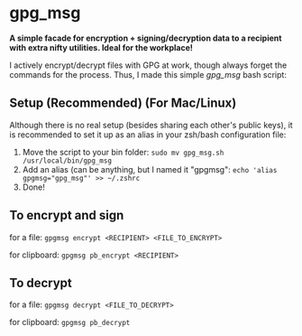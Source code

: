 # gpg_msg
**A simple facade for encryption + signing/decryption data to a recipient with extra nifty utilities. Ideal for the workplace!**

I actively encrypt/decrypt files with GPG at work, though always forget the commands for the process. Thus, I made this simple _gpg_msg_ bash script:

## Setup (Recommended) (For Mac/Linux)
Although there is no real setup (besides sharing each other's public keys), it is recommended to set it up as an alias in your zsh/bash configuration file:

1. Move the script to your bin folder: ```sudo mv gpg_msg.sh /usr/local/bin/gpg_msg```
2. Add an alias (can be anything, but I named it "gpgmsg": ```echo 'alias gpgmsg="gpg_msg"' >> ~/.zshrc```
3. Done!

## To encrypt and sign

for a file:
```gpgmsg encrypt <RECIPIENT> <FILE_TO_ENCRYPT>```

for clipboard:
```gpgmsg pb_encrypt <RECIPIENT>```

## To decrypt

for a file: 
```gpgmsg decrypt <FILE_TO_DECRYPT>```

for clipboard:
```gpgmsg pb_decrypt```
